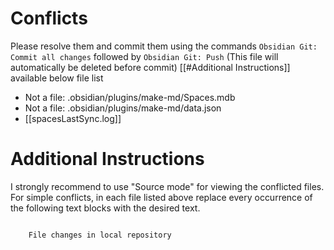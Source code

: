 # Conflicts
Please resolve them and commit them using the commands `Obsidian Git: Commit all changes` followed by `Obsidian Git: Push`
(This file will automatically be deleted before commit)
[[#Additional Instructions]] available below file list

- Not a file: .obsidian/plugins/make-md/Spaces.mdb
- Not a file: .obsidian/plugins/make-md/data.json
- [[spacesLastSync.log]]

# Additional Instructions
I strongly recommend to use "Source mode" for viewing the conflicted files. For simple conflicts, in each file listed above replace every occurrence of the following text blocks with the desired text.

```diff

    File changes in local repository

```